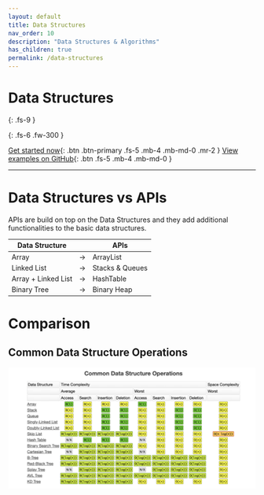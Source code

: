 ```yaml
---
layout: default
title: Data Structures
nav_order: 10
description: "Data Structures & Algorithms"
has_children: true
permalink: /data-structures
---
```


# Data Structures
{: .fs-9 }


{: .fs-6 .fw-300 }

[Get started now](#data-structures-vs-apis){: .btn .btn-primary .fs-5 .mb-4 .mb-md-0 .mr-2 } [View examples on GitHub](https://github.com/Iretha/data-structures-and-algorithms){: .btn .fs-5 .mb-4 .mb-md-0 }

---

# Data Structures vs APIs

APIs are build on top on the Data Structures and they add additional functionalities to the basic data structures.

Data Structure| |APIs
---|---|---
Array|->|ArrayList
Linked List|->|Stacks & Queues
Array + Linked List|->|HashTable
Binary Tree| -> | Binary Heap


# Comparison
## Common Data Structure Operations
![Common Data Structure Operations](images/ds-complexity.png)